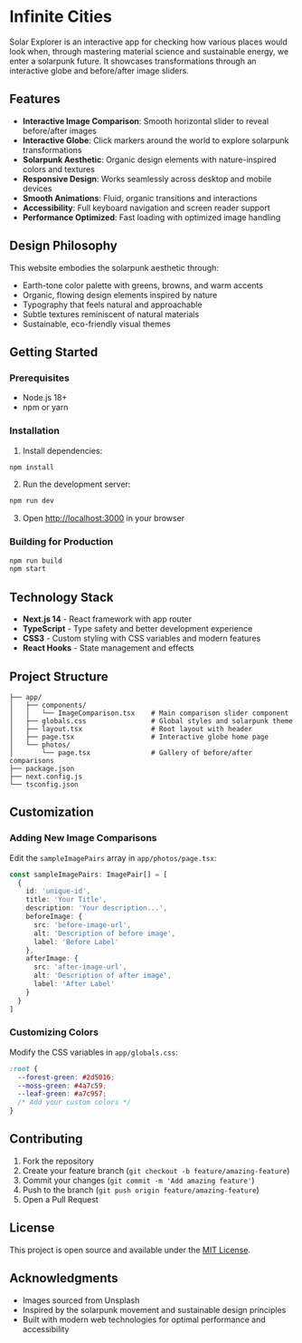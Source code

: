 # Infinite Cities

Solar Explorer is an interactive app for checking how various places would look when, through mastering material science and sustainable energy, we enter a solarpunk future. It showcases transformations through an interactive globe and before/after image sliders.

## Features

- **Interactive Image Comparison**: Smooth horizontal slider to reveal before/after images
- **Interactive Globe**: Click markers around the world to explore solarpunk transformations
- **Solarpunk Aesthetic**: Organic design elements with nature-inspired colors and textures
- **Responsive Design**: Works seamlessly across desktop and mobile devices
- **Smooth Animations**: Fluid, organic transitions and interactions
- **Accessibility**: Full keyboard navigation and screen reader support
- **Performance Optimized**: Fast loading with optimized image handling

## Design Philosophy

This website embodies the solarpunk aesthetic through:
- Earth-tone color palette with greens, browns, and warm accents
- Organic, flowing design elements inspired by nature
- Typography that feels natural and approachable
- Subtle textures reminiscent of natural materials
- Sustainable, eco-friendly visual themes

## Getting Started

### Prerequisites
- Node.js 18+ 
- npm or yarn

### Installation

1. Install dependencies:
```bash
npm install
```

2. Run the development server:
```bash
npm run dev
```

3. Open [http://localhost:3000](http://localhost:3000) in your browser

### Building for Production

```bash
npm run build
npm start
```

## Technology Stack

- **Next.js 14** - React framework with app router
- **TypeScript** - Type safety and better development experience
- **CSS3** - Custom styling with CSS variables and modern features
- **React Hooks** - State management and effects

## Project Structure

```
├── app/
│   ├── components/
│   │   └── ImageComparison.tsx    # Main comparison slider component
│   ├── globals.css                # Global styles and solarpunk theme
│   ├── layout.tsx                 # Root layout with header
│   ├── page.tsx                   # Interactive globe home page
│   └── photos/
│       └── page.tsx               # Gallery of before/after comparisons
├── package.json
├── next.config.js
└── tsconfig.json
```

## Customization

### Adding New Image Comparisons

Edit the `sampleImagePairs` array in `app/photos/page.tsx`:

```typescript
const sampleImagePairs: ImagePair[] = [
  {
    id: 'unique-id',
    title: 'Your Title',
    description: 'Your description...',
    beforeImage: {
      src: 'before-image-url',
      alt: 'Description of before image',
      label: 'Before Label'
    },
    afterImage: {
      src: 'after-image-url', 
      alt: 'Description of after image',
      label: 'After Label'
    }
  }
]
```

### Customizing Colors

Modify the CSS variables in `app/globals.css`:

```css
:root {
  --forest-green: #2d5016;
  --moss-green: #4a7c59;
  --leaf-green: #a7c957;
  /* Add your custom colors */
}
```

## Contributing

1. Fork the repository
2. Create your feature branch (`git checkout -b feature/amazing-feature`)
3. Commit your changes (`git commit -m 'Add amazing feature'`)
4. Push to the branch (`git push origin feature/amazing-feature`)
5. Open a Pull Request

## License

This project is open source and available under the [MIT License](LICENSE).

## Acknowledgments

- Images sourced from Unsplash
- Inspired by the solarpunk movement and sustainable design principles
- Built with modern web technologies for optimal performance and accessibility
